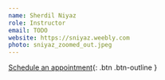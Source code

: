 ```yaml
---
name: Sherdil Niyaz
role: Instructor
email: TODO
website: https://sniyaz.weebly.com
photo: sniyaz_zoomed_out.jpeg
---
```


[Schedule an appointment](#){: .btn .btn-outline }

